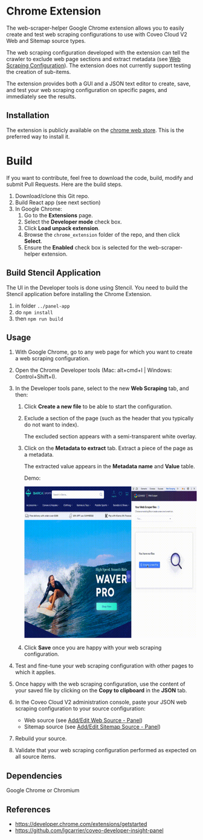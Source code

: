 # Chrome Extension

The web-scraper-helper Google Chrome extension allows you to easily create and test web scraping configurations to use with Coveo Cloud V2 Web and Sitemap source types.

The web scraping configuration developed with the extension can tell the crawler to exclude web page sections and extract metadata (see [Web Scraping Configuration](https://docs.coveo.com/en/mc1f3573/index-content/web-scraping-configuration)). The extension does not currently support testing the creation of sub-items.

The extension provides both a GUI and a JSON text editor to create, save, and test your web scraping configuration on specific pages, and immediately see the results.

## Installation

The extension is publicly available on the [chrome web store](https://chrome.google.com/webstore/detail/web-scraper-helper-for-co/demelhhhnkocnphihjbhpafjnknknkdf).
This is the preferred way to install it.

# Build

If you want to contribute, feel free to download the code, build, modify and submit Pull Requests.
Here are the build steps.

1. Download/clone this Git repo.
1. Build React app (see next section)
1. In Google Chrome:
   1. Go to the **Extensions** page.
   1. Select the **Developer mode** check box.
   1. Click **Load unpack extension**.
   1. Browse the `chrome_extension` folder of the repo, and then click **Select**.
   1. Ensure the **Enabled** check box is selected for the web-scraper-helper extension.

## Build Stencil Application

The UI in the Developer tools is done using Stencil. You need to build the Stencil application before installing the Chrome Extension.

1. in folder `../panel-app`
1. do `npm install`
1. then `npm run build`

## Usage

1. With Google Chrome, go to any web page for which you want to create a web scraping configuration.
1. Open the Chrome Developer tools (Mac: alt+cmd+I | Windows: Control+Shift+I).
1. In the Developer tools pane, select to the new **Web Scraping** tab, and then:

   1. Click **Create a new file** to be able to start the configuration.
   1. Exclude a section of the page (such as the header that you typically do not want to index).

      The excluded section appears with a semi-transparent white overlay.

   1. Click on the **Metadata to extract** tab. Extract a piece of the page as a metadata.

      The extracted value appears in the **Metadata name** and **Value** table.

      Demo:

      <img src="../misc/screenshots/sports.gif" alt="demo" width="600" height="400">

   1. Click **Save** once you are happy with your web scraping configuration.

1. Test and fine-tune your web scraping configuration with other pages to which it applies.
1. Once happy with the web scraping configuration, use the content of your saved file by clicking on the **Copy to clipboard** in the **JSON** tab.
1. In the Coveo Cloud V2 administration console, paste your JSON web scraping configuration to your source configuration:
   - Web source (see [Add/Edit Web Source - Panel](https://docs.coveo.com/en/malf0160/index-content/add-or-edit-a-web-source))
   - Sitemap source (see [Add/Edit Sitemap Source - Panel](https://docs.coveo.com/en/1967/index-content/add-or-edit-a-sitemap-source))
1. Rebuild your source.
1. Validate that your web scraping configuration performed as expected on all source items.

## Dependencies

Google Chrome or Chromium

## References

- https://developer.chrome.com/extensions/getstarted
- https://github.com/lgcarrier/coveo-developer-insight-panel

